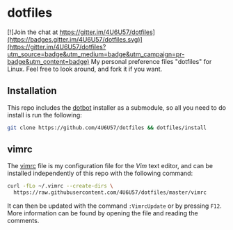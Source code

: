 # dotfiles

[![Join the chat at https://gitter.im/4U6U57/dotfiles](https://badges.gitter.im/4U6U57/dotfiles.svg)](https://gitter.im/4U6U57/dotfiles?utm_source=badge&utm_medium=badge&utm_campaign=pr-badge&utm_content=badge)
My personal preference files "dotfiles" for Linux. Feel free to look
around, and fork it if you want.

## Installation
This repo includes the [dotbot](https://github.com/anishathalye/dotbot)
installer as a submodule, so all you need to do install is run the
following:

```bash
git clone https://github.com/4U6U57/dotfiles && dotfiles/install
```

## vimrc
The [vimrc](vimrc) file is my configuration file for the *Vim* text
editor, and can be installed independently of this repo with the
following command:

```bash
curl -fLo ~/.vimrc --create-dirs \
  https://raw.githubusercontent.com/4U6U57/dotfiles/master/vimrc
```

It can then be updated with the command `:VimrcUpdate` or by pressing
`F12`. More information can be found by opening the file and reading the
comments.
